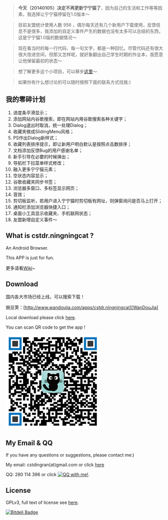 > __今天（20140105）决定不再更新宁宁猫了__，因为自己的生活和工作等等因素，我选择让宁宁猫停留在1.0版本～

> 目前友盟统计使用人数 956 ，偶尔每天还有几个新用户下载使用，反馈信息不是很多，我添加的自定义事件产生的数据也没有太多可以总结的东西，这是宁宁猫1.0版的数据情况～

> 现在看当时的每一行代码、每一句文字，都是一种回忆。尽管代码还有很大很大改进空间，但那又怎样呢，就好象翻出自己学生时期的作业本，我愿意让他保留最初的状态～

> 想了解更多这个小项目，可以移步[这里][Wiki]～

> 如果你有什么想讨论的可以随时按照下面的联系方式找我:)

## 我的零碎计划
1. 进度条平滑显示；
2. 添加网站内谷歌搜索，即在网站内用谷歌搜索各种关键字；
3. Dialog退出时取消，统一处理Dialog；
4. 收藏夹做成SlidingMenu风格；
5. PS作出Dialog新样式；
6. 收藏列表排序提示，即让新用户明白默认是按照点击数排序；
7. 文档添加反馈Bug的用户感谢名单；
8. 新手引导在必要的时候弹出；
9. 导航栏下拉菜单样式修改；
10. 融入更多宁宁猫元素；
11. 空状态内容显示；
12. 谷歌收藏夹同步书签；
13. 浏览器多窗口、多标签显示网页；
14. 音效；
15. 剪切板监听，若用户进入宁宁猫时剪切板有网址，则弹窗询问是否马上打开；
16. 通知栏添加浏览器快捷入口；
17. 桌面小工具显示收藏夹、手机联网状态；
18. 友盟新增自定义事件～


## What is cstdr.ningningcat ?
An Android Browser.

This APP is just for fun.

更多请看[Wiki][Wiki]~

## Download
国内各大市场已经上线，可以搜索下载！

豌豆荚：[http://www.wandoujia.com/apps/cstdr.ningningcat][WanDouJia]

Local download please click [here][LocalDownload].

You can scan QR code to get the app !

[![QR code][QRCode]][LocalDownload]

## My Email & QQ
If you have any questions or suggestions, please contact me:)

My email: cstdingran(at)gmail.com or click [here][Email]

QQ: 280 114 396 or click [![QQ with me!](http://wpa.qq.com/pa?p=2:280114396:41 "QQ with me!")][QQ].

## License
GPLv3, full text of license see [here][LocalLicense].




[Wiki]: https://github.com/cstdr/cstdr.ningningcat/wiki "Wiki"
[LocalLicense]: https://github.com/cstdr/cstdr.ningningcat/blob/master/LICENSE.txt "GPLv3"
[License]: http://www.gnu.org/licenses/gpl-3.0.html "GPLv3"
[LocalDownload]: https://github.com/cstdr/cstdr.ningningcat/raw/master/cstdr.ningningcat.apk "Local Download"
[Email]: mailto:cstdingran@gmail.com "Send email to cstdr"
[QQ]: http://wpa.qq.com/msgrd?v=3&uin=280114396&site=qq&menu=yes "QQ with me"  
[QRCode]: https://github.com/cstdr/cstdr.ningningcat/raw/master/download_qr.png "QR code to get the app !"
[WanDouJia]: http://www.wandoujia.com/apps/cstdr.ningningcat "豌豆荚下载"


[![Bitdeli Badge](https://d2weczhvl823v0.cloudfront.net/cstdr/cstdr.ningningcat/trend.png)](https://bitdeli.com/free "Bitdeli Badge")


